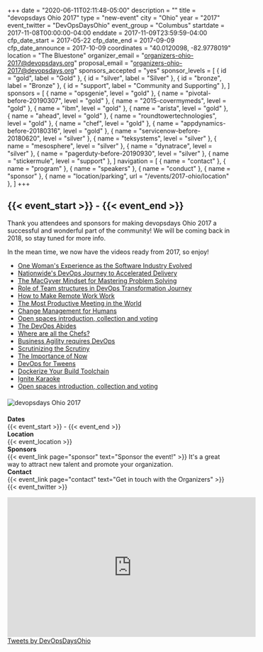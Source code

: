 +++
date = "2020-06-11T02:11:48-05:00"
description = ""
title = "devopsdays Ohio 2017"
type = "new-event"
city = "Ohio"
year = "2017"
event_twitter = "DevOpsDaysOhio"
event_group = "Columbus"
startdate = 2017-11-08T00:00:00-04:00
enddate = 2017-11-09T23:59:59-04:00
cfp_date_start = 2017-05-22
cfp_date_end = 2017-09-09
cfp_date_announce = 2017-10-09
coordinates = "40.0120098, -82.9778019"
location = "The Bluestone"
organizer_email = "organizers-ohio-2017@devopsdays.org"
proposal_email = "organizers-ohio-2017@devopsdays.org"
sponsors_accepted = "yes"
sponsor_levels = [
    { id = "gold", label = "Gold" },
    { id = "silver", label = "Silver" },
    { id = "bronze", label = "Bronze" },
    { id = "support", label = "Community and Supporting" },
]
sponsors = [
    { name = "opsgenie", level = "gold" },
    { name = "pivotal-before-20190307", level = "gold" },
    { name = "2015-covermymeds", level = "gold" },
    { name = "ibm", level = "gold" },
    { name = "arista", level = "gold" },
    { name = "ahead", level = "gold" },
    { name = "roundtowertechnologies", level = "gold" },
    { name = "chef", level = "gold" },
    { name = "appdynamics-before-20180316", level = "gold" },
    { name = "servicenow-before-20180620", level = "silver" },
    { name = "teksystems", level = "silver" },
    { name = "mesosphere", level = "silver" },
    { name = "dynatrace", level = "silver" },
    { name = "pagerduty-before-20190930", level = "silver" },
    { name = "stickermule", level = "support" },
]
navigation = [
    { name = "contact" },
    { name = "program" },
    { name = "speakers" },
    { name = "conduct" },
    { name = "sponsor" },
    { name = "location/parking", url = "/events/2017-ohio/location" },
]
+++
<div class="container" style="margin-bottom: 20px;">
<div class="row">

<div class="col-md-9" style="margin-bottom: 20px;">
<h2>{{< event_start >}} - {{< event_end >}}</h2>

Thank you attendees and sponsors for making devopsdays Ohio 2017 a successful and wonderful part of the community!
We will be coming back in 2018, so stay tuned for more info.

In the mean time, we now have the videos ready from 2017, so enjoy!

<ul>
	<li><a href='https://youtu.be/3rzrbmzJAMY'>One Woman's Experience as the Software Industry Evolved</a></li>
    <li><a href='https://youtu.be/AgfXDbhsqVI'>Nationwide's DevOps Journey to Accelerated Delivery</a></li>
    <li><a href='https://youtu.be/WvAjofQgV3o'>The MacGyver Mindset for Mastering Problem Solving</a></li>
    <li><a href='https://youtu.be/RIEJe2eqN4I'>Role of Team structures in DevOps Transformation Journey</a></li>
    <li><a href='https://youtu.be/lBl-YDUbe94'>How to Make Remote Work Work</a></li>
    <li><a href='https://youtu.be/pAxGDqH_J_s'>The Most Productive Meeting in the World</a></li>
    <li><a href='https://youtu.be/ErXaBoaK8Ok'>Change Management for Humans</a></li>
    <li><a href='https://youtu.be/N3VDeo8zrlw'>Open spaces introduction, collection and voting</a></li>
    <li><a href='https://youtu.be/ZU033WskOSo'>The DevOps Abides</a></li>
    <li><a href='https://youtu.be/PYF1A2I3KRM'>Where are all the Chefs?</a></li>
    <li><a href='https://youtu.be/_8b9x44G2p8'>Business Agility requires DevOps</a></li>
    <li><a href='https://youtu.be/OQzpMKdQLjo'>Scrutinizing the Scrutiny</a></li>
    <li><a href='https://youtu.be/nOn_tJyG5RE'>The Importance of Now</a></li>
    <li><a href='https://youtu.be/U2-PzeiQEaE'>DevOps for Tweens</a></li>
    <li><a href='https://youtu.be/FI1JcD340B0'>Dockerize Your Build Toolchain</a></li>
    <li><a href='https://youtu.be/UtZsxfppNWM'>Ignite Karaoke</a></li>
    <li><a href='https://youtu.be/dHcX49tRi9Y'>Open spaces introduction, collection and voting</a></li>
</ul>


</div>
<div class="col-md-3">
<img alt="devopsdays Ohio 2017" src="/events/2017/ohio/logo.png">
</div>
</div>
</div>
<div class="container">
<div class = "row">
  <div class = "col-md-2">
    <strong>Dates</strong>
  </div>
  <div class = "col-md-8">
   {{< event_start >}} - {{< event_end >}}
  </div>
</div>

<div class = "row">
  <div class = "col-md-2">
    <strong>Location</strong>
  </div>
  <div class = "col-md-8">
    {{< event_location >}}
  </div>
</div>

<div class = "row">
  <div class = "col-md-2">
    <strong>Sponsors</strong>
  </div>
  <div class = "col-md-8">
    {{< event_link page="sponsor" text="Sponsor the event!" >}} It's a great way to attract new talent and promote your organization.
  </div>
</div>

<div class = "row">
  <div class = "col-md-2">
    <strong>Contact</strong>
  </div>
  <div class = "col-md-8">
    {{< event_link page="contact" text="Get in touch with the Organizers" >}}
  </div>
</div>

<div class = "row">
  <div class="col-md-12">
    {{< event_twitter >}}
  </div>
</div>

<div class="row">
  <div class="col-lg-6">
    <iframe src="https://www.youtube.com/embed/71h0o3mpdaM?ecver=1" frameborder="0" allowfullscreen class="dod-ohio-vid"></iframe>
  </div>

  <div class="col-lg-6">
    <a class="twitter-timeline" data-height="600" data-theme="light" href="https://twitter.com/DevOpsDaysOhio">Tweets by DevOpsDaysOhio</a> <script async src="//platform.twitter.com/widgets.js" charset="utf-8"></script>
  </div>
</div>

</div>

<style type="text/css">
.dod-ohio-vid {
	margin-top: 15px;
	width: calc(100vw - 60px);
	height: calc((100vw - 60px) * .56);
}

@media screen and (min-width: 576px) {
	.dod-ohio-vid {
		width: 510px;
		height: calc(510px * .56);
	}
}

@media screen and (min-width: 767px) {
	.dod-ohio-vid {
		width: 560px;
		height: 315px;
	}
}

@media screen and (min-width: 992px) {
	.dod-ohio-vid {
		width: 450px;
		height: calc(450px * .56);
	}
}

@media screen and (min-width: 1200px) {
	.dod-ohio-vid {
		width: 540px;
		height: calc(540px * .56);
	}
}
</style>
